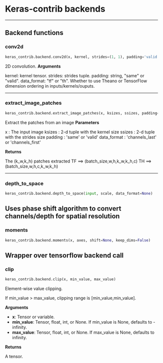 # Keras-contrib backends

----

## Backend functions


### conv2d


```python
keras_contrib.backend.conv2d(x, kernel, strides=(1, 1), padding='valid', data_format='channels_first', image_shape=None, filter_shape=None)
```


2D convolution.
__Arguments__

kernel: kernel tensor.
strides: strides tuple.
padding: string, "same" or "valid".
data_format: "tf" or "th". Whether to use Theano or TensorFlow dimension ordering
in inputs/kernels/ouputs.

----

### extract_image_patches


```python
keras_contrib.backend.extract_image_patches(x, ksizes, ssizes, padding='same', data_format='channels_last')
```



Extract the patches from an image
__Parameters__


x : The input image
ksizes : 2-d tuple with the kernel size
ssizes : 2-d tuple with the strides size
padding : 'same' or 'valid'
data_format : 'channels_last' or 'channels_first'

__Returns__

The (k_w,k_h) patches extracted
TF ==> (batch_size,w,h,k_w,k_h,c)
TH ==> (batch_size,w,h,c,k_w,k_h)

----

### depth_to_space


```python
keras_contrib.backend.depth_to_space(input, scale, data_format=None)
```


Uses phase shift algorithm to convert channels/depth for spatial resolution 
----

### moments


```python
keras_contrib.backend.moments(x, axes, shift=None, keep_dims=False)
```


Wrapper over tensorflow backend call 
----

### clip


```python
keras_contrib.backend.clip(x, min_value, max_value)
```


Element-wise value clipping.

If min_value > max_value, clipping range is [min_value,min_value].

__Arguments__

- __x__: Tensor or variable.
- __min_value__: Tensor, float, int, or None.
    If min_value is None, defaults to -infinity.
- __max_value__: Tensor, float, int, or None.
    If max_value is None, defaults to infinity.

__Returns__

A tensor.






